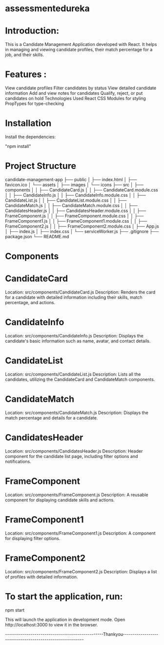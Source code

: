 
  # assessmentedureka

# Introduction:

This is a Candidate Management Application developed with React. It helps in managing and viewing candidate profiles, their match percentage for a job, and their skills.

# Features :

View candidate profiles
Filter candidates by status
View detailed candidate information
Add and view notes for candidates
Qualify, reject, or put candidates on hold
Technologies Used
React
CSS Modules for styling
PropTypes for type-checking

# Installation

Install the dependencies:

"npm install"


# Project Structure

candidate-management-app
├── public
│   ├── index.html
│   ├── favicon.ico
│   └── assets
│       ├── images
│       └── icons
├── src
│   ├── components
│   │   ├── CandidateCard.js
│   │   ├── CandidateCard.module.css
│   │   ├── CandidateInfo.js
│   │   ├── CandidateInfo.module.css
│   │   ├── CandidateList.js
│   │   ├── CandidateList.module.css
│   │   ├── CandidateMatch.js
│   │   ├── CandidateMatch.module.css
│   │   ├── CandidatesHeader.js
│   │   ├── CandidatesHeader.module.css
│   │   ├── FrameComponent.js
│   │   ├── FrameComponent.module.css
│   │   ├── FrameComponent1.js
│   │   ├── FrameComponent1.module.css
│   │   ├── FrameComponent2.js
│   │   ├── FrameComponent2.module.css
│   ├── App.js
│   ├── index.js
│   ├── index.css
│   └── serviceWorker.js
├── .gitignore
├── package.json
└── README.md



# Components

# CandidateCard
Location: src/components/CandidateCard.js
Description: Renders the card for a candidate with detailed information including their skills, match percentage, and actions.

# CandidateInfo
Location: src/components/CandidateInfo.js
Description: Displays the candidate's basic information such as name, avatar, and contact details.

# CandidateList
Location: src/components/CandidateList.js
Description: Lists all the candidates, utilizing the CandidateCard and CandidateMatch components.

# CandidateMatch
Location: src/components/CandidateMatch.js
Description: Displays the match percentage and details for a candidate.

# CandidatesHeader
Location: src/components/CandidatesHeader.js
Description: Header component for the candidate list page, including filter options and notifications.

# FrameComponent
Location: src/components/FrameComponent.js
Description: A reusable component for displaying candidate skills and actions.

# FrameComponent1
Location: src/components/FrameComponent1.js
Description: A component for displaying filter options.

# FrameComponent2
Location: src/components/FrameComponent2.js
Description: Displays a list of profiles with detailed information.

# To start the application, run:

npm start

This will launch the application in development mode. Open http://localhost:3000 to view it in the browser.

--------------------------------------------------Thankyou----------------------------------------------------------